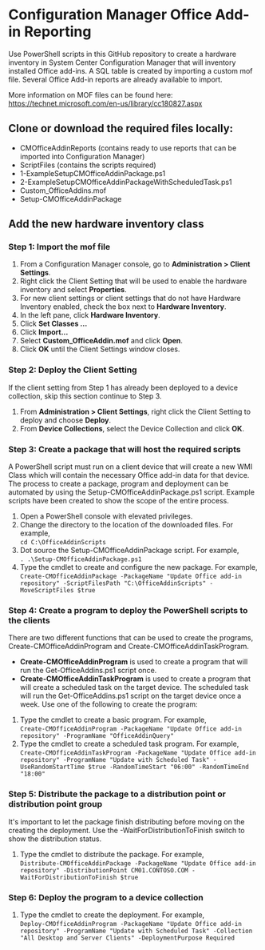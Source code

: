 # **Configuration Manager Office Add-in Reporting**

Use PowerShell scripts in this GitHub repository to create a hardware inventory in System Center Configuration Manager that will inventory installed Office add-ins. 
A SQL table is created by importing a custom mof file. Several Office Add-in reports are already available to import.

More information on MOF files can be found here: https://technet.microsoft.com/en-us/library/cc180827.aspx

## **Clone or download the required files locally:**
*	CMOfficeAddinReports (contains ready to use reports that can be imported into Configuration Manager)
*	ScriptFiles (contains the scripts required)
*	1-ExampleSetupCMOfficeAddinPackage.ps1
*	2-ExampleSetupCMOfficeAddinPackageWithScheduledTask.ps1
*	Custom_OfficeAddins.mof
*	Setup-CMOfficeAddinPackage

## Add the new hardware inventory class
### Step 1: Import the mof file
1. From a Configuration Manager console, go to **Administration > Client Settings**.
2. Right click the Client Setting that will be used to enable the hardware inventory and select **Properties**.
3. For new client settings or client settings that do not have Hardware Inventory enabled, check the box next to **Hardware Inventory**.
4. In the left pane, click **Hardware Inventory**.
5. Click **Set Classes ...**
6. Click **Import...**
7. Select **Custom_OfficeAddin.mof** and click **Open**.
8. Click **OK** until the Client Settings window closes. 

### Step 2: Deploy the Client Setting
If the client setting from Step 1 has already been deployed to a device collection, skip this section continue to Step 3.
1. From **Administration > Client Settings**, right click the Client Setting to deploy and choose **Deploy**.
2. From **Device Collections**, select the Device Collection and click **OK**.

### Step 3: Create a package that will host the required scripts
A PowerShell script must run on a client device that will create a new WMI Class which will contain the necessary Office add-in data for that device.
The process to create a package, program and deployment can be automated by using the Setup-CMOfficeAddinPackage.ps1 script. Example scripts have been created to show the scope of the entire process.

1. Open a PowerShell console with elevated privileges.  
2. Change the directory to the location of the downloaded files. For example,  
	`cd C:\OfficeAddinScripts`
3. Dot source the Setup-CMOfficeAddinPackage script. For example,  
	`. .\Setup-CMOfficeAddinPackage.ps1`
4. Type the cmdlet to create and configure the new package. For example,   
	`Create-CMOfficeAddinPackage -PackageName "Update Office add-in repository" -ScriptFilesPath "C:\OfficeAddinScripts" -MoveScriptFiles $true`

### Step 4: Create a program to deploy the PowerShell scripts to the clients
There are two different functions that can be used to create the programs, Create-CMOfficeAddinProgram and Create-CMOfficeAddinTaskProgram.
* **Create-CMOfficeAddinProgram** is used to create a program that will run the Get-OfficeAddins.ps1 script once.
* **Create-CMOfficeAddinTaskProgram** is used to create a program that will create a scheduled task on the target device. The scheduled task will run the Get-OfficeAddins.ps1 script on the target device once a week.
Use one of the following to create the program:

1. Type the cmdlet to create a basic program. For example,  
	`Create-CMOfficeAddinProgram -PackageName "Update Office add-in repository" -ProgramName "OfficeAddinQuery"`
2. Type the cmdlet to create a scheduled task program. For example,  
	`Create-CMOfficeAddinTaskProgram -PackageName "Update Office add-in repository" -ProgramName "Update with Scheduled Task" -UseRandomStartTime $true -RandomTimeStart "06:00" -RandomTimeEnd "18:00"`

### Step 5: Distribute the package to a distribution point or distribution point group
It's important to let the package finish distributing before moving on the creating the deployment. Use the -WaitForDistributionToFinish switch to show the distribution status.

1. Type the cmdlet to distribute the package. For example,  
	`Distribute-CMOfficeAddinPackage -PackageName "Update Office add-in repository" -DistributionPoint CM01.CONTOSO.COM -WaitForDistributionToFinish $true`

### Step 6: Deploy the program to a device collection
1. Type the cmdlet to create the deployment. For example,  
	`Deploy-CMOfficeAddinProgram -PackageName "Update Office add-in repository" -ProgramName "Update with Scheduled Task" -Collection "All Desktop and Server Clients" -DeploymentPurpose Required`
